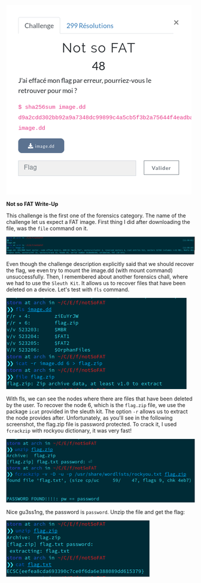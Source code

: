 ![](images/im1.png)

**Not so FAT Write-Up**

This challenge is the first one of the forensics category. The name of the challenge let us expect a FAT image. First thing I did after downloading the file, was the ```file``` command on it.

![](images/im2.png)

Even though the challenge description explicitly said that we should recover the flag, we even try to mount the image.dd (with mount command) unsuccessfully. Then, I remembered about another forensics chall, where we had to use the ```Sleuth Kit```. It allows us to recover files that have been deleted on a device. Let's test with ```fls``` command.

![](images/im3.png)

With fls, we can see the nodes where there are files that have been deleted by the user. To recover the node 6, which is the ```flag.zip``` file, we use the package ```icat``` provided in the sleuth kit. The option ```-r``` allows us to extract the node provides after. Unfortunately, as you'll see in the following screenshot, the flag.zip file is password protected. To crack it, I used ```fcrackzip``` with rockyou dictionary, it was very fast!

![](images/im4.png)

Nice gu3ss1ng, the password is ```password```. Unzip the file and get the flag:

![](images/im5.png)